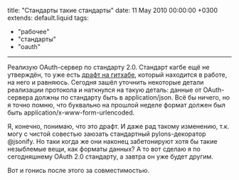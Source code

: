 title: "Стандарты такие стандарты"
date: 11 May 2010 00:00:00 +0300
extends: default.liquid
tags:
  - "рабочее"
  - "стандарты"
  - "oauth"
---
Реализую OAuth-сервер по стандарту 2.0. Стандарт кагбе ещё не утверждён, то уже есть [драфт на гитхабе](http://github.com/theRazorBlade/draft-ietf-oauth), который находится в работе, на него и равняюсь. Сегодня зашёл уточнить некоторые детали реализации протокола и наткнулся на такую деталь: данные от OAuth-сервера должны по стандарту быть в application/json. Всё бы ничего, но я точно помню, что буквально на прошлой неделе формат должен был быть application/x-www-form-urlencoded.

Я, конечно, понимаю, что это драфт. И даже рад такому изменению, т.к. могу с чистой совестью заюзать стандартный pylons-декоратор @jsonify. Но таки когда же они наконец забетонируют хотя бы такие незыблемые вещи, как форматы данных? А то вот сделаю я по сегодняшнему OAuth 2.0 стандарту, а завтра он уже будет другим.

Вот и гонись после этого за совместимостью.

